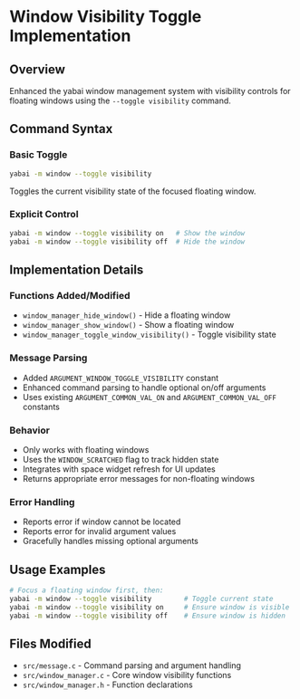# Window Visibility Toggle Implementation

## Overview

Enhanced the yabai window management system with visibility controls for floating windows using the `--toggle visibility` command.

## Command Syntax

### Basic Toggle

```bash
yabai -m window --toggle visibility
```

Toggles the current visibility state of the focused floating window.

### Explicit Control

```bash
yabai -m window --toggle visibility on   # Show the window
yabai -m window --toggle visibility off  # Hide the window
```

## Implementation Details

### Functions Added/Modified

- `window_manager_hide_window()` - Hide a floating window
- `window_manager_show_window()` - Show a floating window
- `window_manager_toggle_window_visibility()` - Toggle visibility state

### Message Parsing

- Added `ARGUMENT_WINDOW_TOGGLE_VISIBILITY` constant
- Enhanced command parsing to handle optional on/off arguments
- Uses existing `ARGUMENT_COMMON_VAL_ON` and `ARGUMENT_COMMON_VAL_OFF` constants

### Behavior

- Only works with floating windows
- Uses the `WINDOW_SCRATCHED` flag to track hidden state
- Integrates with space widget refresh for UI updates
- Returns appropriate error messages for non-floating windows

### Error Handling

- Reports error if window cannot be located
- Reports error for invalid argument values
- Gracefully handles missing optional arguments

## Usage Examples

```bash
# Focus a floating window first, then:
yabai -m window --toggle visibility        # Toggle current state
yabai -m window --toggle visibility on     # Ensure window is visible
yabai -m window --toggle visibility off    # Ensure window is hidden
```

## Files Modified

- `src/message.c` - Command parsing and argument handling
- `src/window_manager.c` - Core window visibility functions
- `src/window_manager.h` - Function declarations
